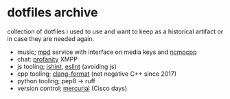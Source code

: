 # dotfiles archive

collection of dotfiles i used to use and want to keep as a historical artifact or in case they are needed again.


- music; [mpd](https://wiki.archlinux.org/index.php/Music_Player_Daemon) service with interface on media keys and [ncmpcpp](https://wiki.archlinux.org/index.php/Ncmpcpp)
- chat: [profanity](https://profanity-im.github.io/) XMPP
- js tooling; [jshint](https://github.com/jshint/jshint), [eslint](https://eslint.org/) (avoiding js)
- cpp tooling; [clang-format](https://clang.llvm.org/docs/ClangFormat.html) (net negative C++ since 2017)
- python tooling; pep8 -> ruff
- version control; [mercurial](https://www.mercurial-scm.org/) (Cisco days)
